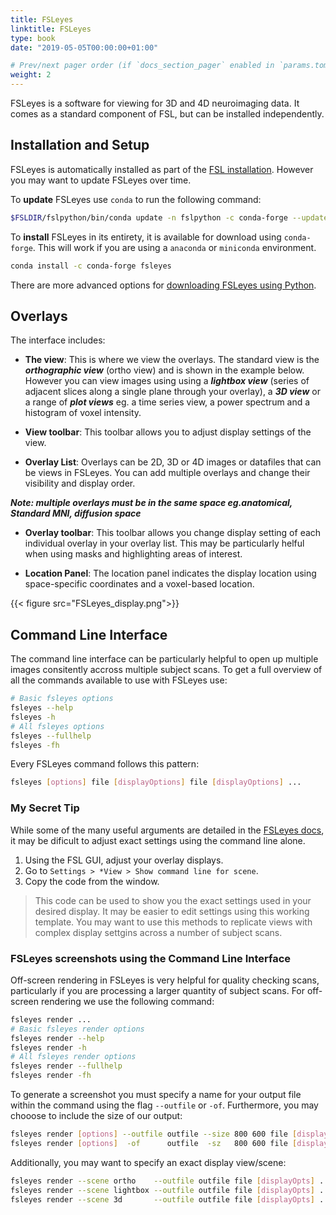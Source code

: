 ```yaml
---
title: FSLeyes
linktitle: FSLeyes
type: book
date: "2019-05-05T00:00:00+01:00"

# Prev/next pager order (if `docs_section_pager` enabled in `params.toml`)
weight: 2
---
```


FSLeyes is a software for viewing for 3D and 4D neuroimaging data. It comes as a standard component of FSL, but can be installed independently.

## Installation and Setup
FSLeyes is automatically installed as part of the [FSL installation](https://fsl.fmrib.ox.ac.uk/fsl/fslwiki/FSLeyes). However you may want to update FSLeyes over time. 

To **update** FSLeyes use ```conda``` to run the following command: 
```bash
$FSLDIR/fslpython/bin/conda update -n fslpython -c conda-forge --update-deps fsleyes
```
To **install** FSLeyes in its entirety, it is available for download using ```conda-forge```. This will work if you are using a ```anaconda``` or ```miniconda``` environment.  
```bash
conda install -c conda-forge fsleyes
```
There are more advanced options for [downloading FSLeyes using Python](https://users.fmrib.ox.ac.uk/~paulmc/fsleyes/userdoc/latest/install.html).

## Overlays

The interface includes: 
- **The view**: This is where we view the overlays. The standard view is the **_orthographic view_** (ortho view) and is shown in the example below. However you can view images using using a **_lightbox view_** (series of adjacent slices along a single plane through your overlay), a **_3D view_** or a range of **_plot views_** eg. a time series view, a power spectrum and a histogram of voxel intensity.
	
- **View toolbar**: This toolbar allows you to adjust display settings of the view.
	
- **Overlay List**: Overlays can be 2D, 3D or 4D images or datafiles that can be views in FSLeyes. You can add multiple overlays and change their visibility and display order.

**_Note: multiple overlays must be in the same space eg.anatomical, Standard MNI, diffusion space_**

- **Overlay toolbar**: This toolbar allows you change display setting of each individual overlay in your overlay list. This may be particularly helful when using masks and highlighting areas of interest. 
	
- **Location Panel**: The location panel indicates the display location using space-specific coordinates and a voxel-based location.

{{< figure src="FSLeyes_display.png">}}

## Command Line Interface
The command line interface can be particularly helpful to open up multiple images consitently accross multiple subject scans.
To get a full overview of all the commands available to use with FSLeyes use: 
```bash
# Basic fsleyes options
fsleyes --help
fsleyes -h
# All fsleyes options
fsleyes --fullhelp
fsleyes -fh
```
Every FSLeyes command follows this pattern: 
```bash
fsleyes [options] file [displayOptions] file [displayOptions] ...
```
### My Secret Tip
While some of the many useful arguments are detailed in the [FSLeyes docs](https://users.fmrib.ox.ac.uk/~paulmc/fsleyes/userdoc/latest/command_line.html), it may be dificult to adjust exact settings using the command line alone. 
1. Using the FSL GUI, adjust your overlay displays.
2. Go to ```Settings > *View > Show command line for scene```. 
3. Copy the code from the window. 
> This code can be used to show you the exact settings used in your desired display. It may be easier to edit settings using this working template. You may want to use this methods to replicate views with complex display settgins across a number of subject scans. 

### FSLeyes screenshots using the Command Line Interface
Off-screen rendering in FSLeyes is very helpful for quality checking scans, particularly if you are processing a larger quantity of subject scans. 
For off-screen rendering we use the following command: 
```bash
fsleyes render ...
# Basic fsleyes render options
fsleyes render --help
fsleyes render -h
# All fsleyes render options
fsleyes render --fullhelp
fsleyes render -fh
```
To generate a screenshot you must specify a name for your output file within the command using the flag ```--outfile``` or ```-of```. Furthermore, you may chooose to include the size of our output: 
```bash
fsleyes render [options] --outfile outfile --size 800 600 file [displayOpts] ...
fsleyes render [options]  -of      outfile  -sz   800 600 file [displayOpts] ...
```
Additionally, you may want to specify an exact display view/scene:
```bash
fsleyes render --scene ortho    --outfile outfile file [displayOpts] ...
fsleyes render --scene lightbox --outfile outfile file [displayOpts] ...
fsleyes render --scene 3d       --outfile outfile file [displayOpts] ...
```